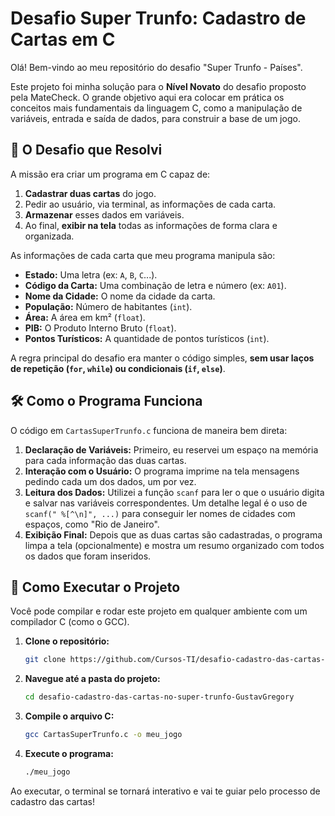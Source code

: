 # Desafio Super Trunfo: Cadastro de Cartas em C

Olá\! Bem-vindo ao meu repositório do desafio "Super Trunfo - Países".

Este projeto foi minha solução para o **Nível Novato** do desafio proposto pela MateCheck. O grande objetivo aqui era colocar em prática os conceitos mais fundamentais da linguagem C, como a manipulação de variáveis, entrada e saída de dados, para construir a base de um jogo.

## 🎯 O Desafio que Resolvi

A missão era criar um programa em C capaz de:

1.  **Cadastrar duas cartas** do jogo.
2.  Pedir ao usuário, via terminal, as informações de cada carta.
3.  **Armazenar** esses dados em variáveis.
4.  Ao final, **exibir na tela** todas as informações de forma clara e organizada.

As informações de cada carta que meu programa manipula são:

  - **Estado:** Uma letra (ex: `A`, `B`, `C`...).
  - **Código da Carta:** Uma combinação de letra e número (ex: `A01`).
  - **Nome da Cidade:** O nome da cidade da carta.
  - **População:** Número de habitantes (`int`).
  - **Área:** A área em km² (`float`).
  - **PIB:** O Produto Interno Bruto (`float`).
  - **Pontos Turísticos:** A quantidade de pontos turísticos (`int`).

A regra principal do desafio era manter o código simples, **sem usar laços de repetição (`for`, `while`) ou condicionais (`if`, `else`)**.

## 🛠️ Como o Programa Funciona

O código em `CartasSuperTrunfo.c` funciona de maneira bem direta:

1.  **Declaração de Variáveis:** Primeiro, eu reservei um espaço na memória para cada informação das duas cartas.
2.  **Interação com o Usuário:** O programa imprime na tela mensagens pedindo cada um dos dados, um por vez.
3.  **Leitura dos Dados:** Utilizei a função `scanf` para ler o que o usuário digita e salvar nas variáveis correspondentes. Um detalhe legal é o uso de `scanf(" %[^\n]", ...)` para conseguir ler nomes de cidades com espaços, como "Rio de Janeiro".
4.  **Exibição Final:** Depois que as duas cartas são cadastradas, o programa limpa a tela (opcionalmente) e mostra um resumo organizado com todos os dados que foram inseridos.

## 🚀 Como Executar o Projeto

Você pode compilar e rodar este projeto em qualquer ambiente com um compilador C (como o GCC).

1.  **Clone o repositório:**

    ```bash
    git clone https://github.com/Cursos-TI/desafio-cadastro-das-cartas-no-super-trunfo-GustavGregory.git
    ```

2.  **Navegue até a pasta do projeto:**

    ```bash
    cd desafio-cadastro-das-cartas-no-super-trunfo-GustavGregory
    ```

3.  **Compile o arquivo C:**

    ```bash
    gcc CartasSuperTrunfo.c -o meu_jogo
    ```

4.  **Execute o programa:**

    ```bash
    ./meu_jogo
    ```

Ao executar, o terminal se tornará interativo e vai te guiar pelo processo de cadastro das cartas\!